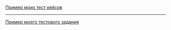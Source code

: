 [Пример моих тест кейсов](https://docs.google.com/spreadsheets/d/11zeJSsA9c5TXn5IlDHHQGyEtkpe2BxnQ/edit?usp=sharing&ouid=117871431874382278113&rtpof=true&sd=true)

---

[Пример моего тестового задания](https://docs.google.com/spreadsheets/d/11zeJSsA9c5TXn5IlDHHQGyEtkpe2BxnQ/edit?usp=sharing&ouid=117871431874382278113&rtpof=true&sd=true)